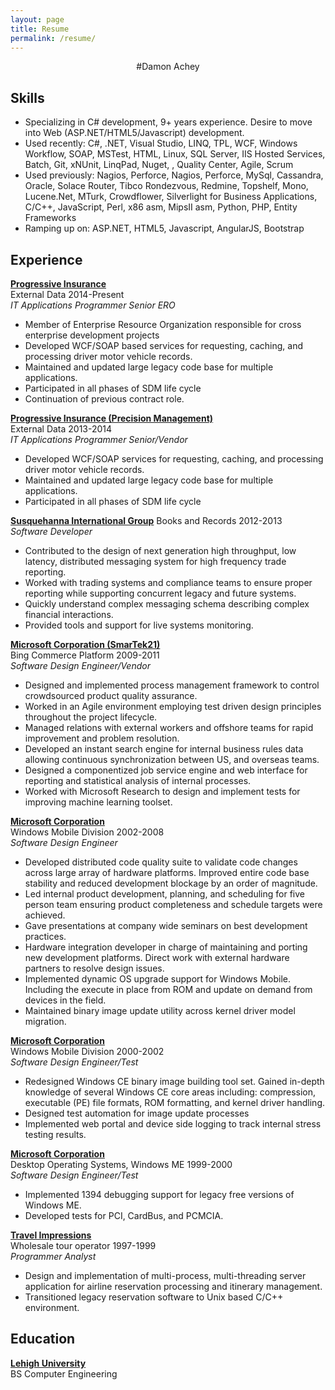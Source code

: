 ```yaml
---
layout: page
title: Resume
permalink: /resume/
---
```


<center>#Damon Achey</center>

## Skills

- Specializing in C# development, 9+ years experience. Desire to move into Web (ASP.NET/HTML5/Javascript) development.
- Used recently: C#, .NET, Visual Studio, LINQ, TPL, WCF, Windows Workflow, SOAP, MSTest, HTML, Linux, SQL Server, IIS Hosted Services, Batch, Git, xNUnit, LinqPad, Nuget, , Quality Center, Agile, Scrum
- Used previously: Nagios, Perforce, Nagios, Perforce, MySql, Cassandra, Oracle, Solace Router, Tibco Rondezvous, Redmine, Topshelf, Mono, Lucene.Net, MTurk, Crowdflower, Silverlight for Business Applications, C/C++, JavaScript, Perl, x86 asm, MipsII asm, Python, PHP, Entity Frameworks
- Ramping up on: ASP.NET, HTML5, Javascript, AngularJS, Bootstrap

## Experience

**[Progressive Insurance](http://www.progressive.com/)**  
External Data 2014-Present  
*IT Applications Programmer Senior ERO*  

- Member of Enterprise Resource Organization responsible for cross enterprise development projects
- Developed WCF/SOAP based services for requesting, caching, and processing driver motor vehicle records.
- Maintained and updated large legacy code base for multiple applications.
- Participated in all phases of SDM life cycle
- Continuation of previous contract role.

**[Progressive Insurance (Precision Management)](http://www.progressive.com/)**  
External Data 2013-2014  
*IT Applications Programmer Senior/Vendor*  

- Developed WCF/SOAP services for requesting, caching, and processing driver motor vehicle records.
- Maintained and updated large legacy code base for multiple applications.
- Participated in all phases of SDM life cycle

**[Susquehanna International Group](http://sig.com/)**
Books and Records 2012-2013  
*Software Developer*  

- Contributed to the design of next generation high throughput, low latency, distributed  messaging system for high frequency trade reporting.
- Worked with trading systems and compliance teams to ensure proper reporting while supporting concurrent legacy and future systems.
- Quickly understand complex messaging schema describing complex financial interactions.
- Provided tools and support for live systems monitoring.

**[Microsoft Corporation (SmarTek21)](http://microsoft.com/)**  
Bing Commerce Platform 2009-2011  
*Software Design Engineer/Vendor*  

- Designed and implemented process management framework to control crowdsourced product quality assurance.
- Worked in an Agile environment employing test driven design principles throughout the project lifecycle.
- Managed relations with external workers and offshore teams for rapid improvement and problem resolution.
- Developed an instant search engine for internal business rules data allowing continuous synchronization between US, and overseas teams.
- Designed a componentized job service engine and web interface for reporting and statistical analysis of internal processes.
- Worked with Microsoft Research to design and implement tests for improving machine learning toolset.

**[Microsoft Corporation](http://microsoft.com/)**  
Windows Mobile Division 2002-2008  
*Software Design Engineer*  

- Developed distributed code quality suite to validate code changes across large array of hardware platforms. Improved entire code base stability and reduced development blockage by an order of magnitude.
- Led internal product development, planning, and scheduling for five person team ensuring product completeness and schedule targets were achieved.
- Gave presentations at company wide seminars on best development practices.
- Hardware integration developer in charge of maintaining and porting new development platforms. Direct work with external hardware partners to resolve design issues.
- Implemented dynamic OS upgrade support for Windows Mobile. Including the execute in place from ROM and update on demand from devices in the field.
- Maintained binary image update utility across kernel driver model migration.

**[Microsoft Corporation](http://microsoft.com/)**  
Windows Mobile Division 2000-2002  
*Software Design Engineer/Test*  

- Redesigned Windows CE binary image building tool set. Gained in-depth knowledge of several Windows CE core areas including: compression, executable (PE) file formats, ROM formatting, and kernel driver handling.
- Designed test automation for image update processes
- Implemented web portal and device side logging to track internal stress testing results.

**[Microsoft Corporation](http://microsoft.com/)**  
Desktop Operating Systems, Windows ME 1999-2000  
*Software Design Engineer/Test*  

- Implemented 1394 debugging support for legacy free versions of Windows ME.
- Developed tests for PCI, CardBus, and PCMCIA.

**[Travel Impressions](http://microsoft.com/)**  
Wholesale tour operator 1997-1999  
*Programmer Analyst*  

- Design and implementation of multi-process, multi-threading server application for airline reservation processing and itinerary management.
- Transitioned legacy reservation software to Unix based C/C++ environment.

## Education

**[Lehigh University](http://lehigh.edu/)**  
BS Computer Engineering  
